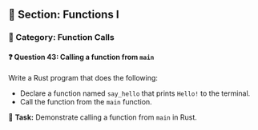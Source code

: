 ## 📘 Section: Functions I  
### 🔹 Category: Function Calls  
#### ❓ Question 43: Calling a function from `main`

Write a Rust program that does the following:

- Declare a function named `say_hello` that prints `Hello!` to the terminal.
- Call the function from the `main` function.

🔧 **Task:** Demonstrate calling a function from `main` in Rust.
